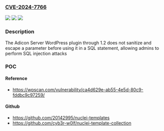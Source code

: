### [CVE-2024-7766](https://cve.mitre.org/cgi-bin/cvename.cgi?name=CVE-2024-7766)
![](https://img.shields.io/static/v1?label=Product&message=Adicon%20Server&color=blue)
![](https://img.shields.io/static/v1?label=Version&message=n%2Fa&color=blue)
![](https://img.shields.io/static/v1?label=Vulnerability&message=CWE-89%20SQL%20Injection&color=brighgreen)

### Description

The Adicon Server WordPress plugin through 1.2 does not sanitize and escape a parameter before using it in a SQL statement, allowing admins to perform SQL injection attacks

### POC

#### Reference
- https://wpscan.com/vulnerability/ca4d629e-ab55-4e5d-80c9-fddbc9c97259/

#### Github
- https://github.com/20142995/nuclei-templates
- https://github.com/cyb3r-w0lf/nuclei-template-collection

